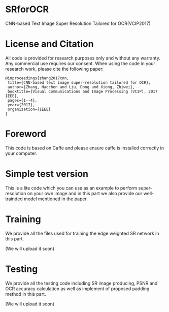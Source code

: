 # SRforOCR
CNN-based Text Image Super Resolution Tailored for OCR(VCIP2017)


License and Citation
====================

All code is provided for research purposes only and without any warranty. Any commercial use requires our consent. When using the code in your research work, please cite the following paper:

    @inproceedings{zhang2017cnn,
     title={CNN-based text image super-resolution tailored for OCR},
     author={Zhang, Haochen and Liu, Dong and Xiong, Zhiwei},
     booktitle={Visual Communications and Image Processing (VCIP), 2017 IEEE},
     pages={1--4},
     year={2017},
     organization={IEEE}
    }

Foreword
=========

This code is based on Caffe and please ensure caffe is installed correctly in your computer.


Simple test version
=======

This is a lite code which you can use as an example to perform super-resolution on your own image and in this part we also provide our well-trainded model mentioned in the paper. 


Training
========

We provide all the files used for training the edge weighted SR network in this part.

(We will upload it soon)

Testing
========

We provide all the testing code including SR image producing, PSNR and OCR accuracy calculation as well as implement of proposed padding method in this part.

(We will upload it soon)

